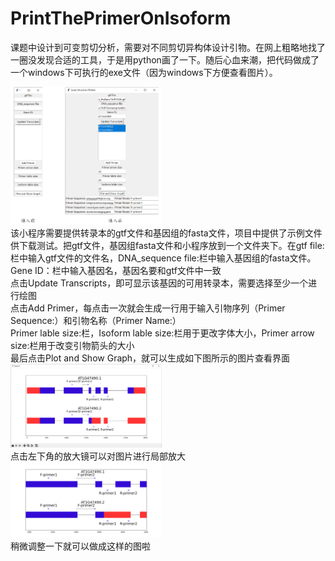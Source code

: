 # PrintThePrimerOnIsoform
课题中设计到可变剪切分析，需要对不同剪切异构体设计引物。在网上粗略地找了一圈没发现合适的工具，于是用python画了一下。随后心血来潮，把代码做成了一个windows下可执行的exe文件（因为windows下方便查看图片）。
<div align="left"><img src="figure/Figure2.png" width="48%" ></div>
该小程序需要提供转录本的gtf文件和基因组的fasta文件，项目中提供了示例文件供下载测试。把gtf文件，基因组fasta文件和小程序放到一个文件夹下。在gtf file:栏中输入gtf文件的文件名，DNA_sequence file:栏中输入基因组的fasta文件。<br>
Gene ID：栏中输入基因名，基因名要和gtf文件中一致<br>
点击Update Transcripts，即可显示该基因的可用转录本，需要选择至少一个进行绘图<br>
点击Add Primer，每点击一次就会生成一行用于输入引物序列（Primer Sequence:）和引物名称（Primer Name:）<br>
Primer lable size:栏，Isoform lable size:栏用于更改字体大小，Primer arrow size:栏用于改变引物箭头的大小<br>
最后点击Plot and Show Graph，就可以生成如下图所示的图片查看界面<br>
<div align="left"><img src="figure/Figure_3.png" width="48%"></div>
点击左下角的放大镜可以对图片进行局部放大
<div align="left"><img src="figure/Figure_1.png" width="48%"></div>
稍微调整一下就可以做成这样的图啦
